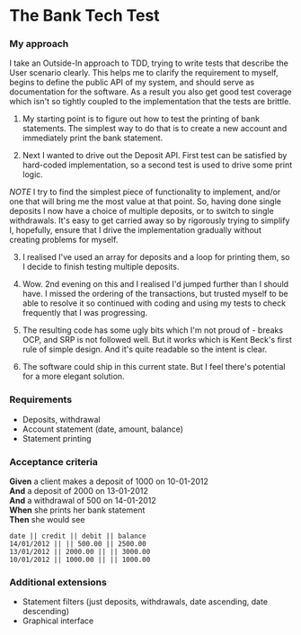 # The Bank Tech Test

### My approach
I take an Outside-In approach to TDD, trying to write tests that describe the User scenario clearly.
This helps me to clarify the requirement to myself, begins to define the public API of my system, and should serve as documentation for the software.
As a result you also get good test coverage which isn't so tightly coupled to the implementation that the tests are brittle.

1. My starting point is to figure out how to test the printing of bank statements.
   The simplest way to do that is to create a new account and immediately print the bank statement.
   
2. Next I wanted to drive out the Deposit API. First test can be satisfied by hard-coded implementation, so a second test is used to drive some print logic.

*NOTE*
I try to find the simplest piece of functionality to implement, and/or one that will bring me the most value at that point.
So, having done single deposits I now have a choice of multiple deposits, or to switch to single withdrawals.
It's easy to get carried away so by rigorously trying to simplify I, hopefully, ensure that I drive the implementation gradually without creating problems for myself.

3. I realised I've used an array for deposits and a loop for printing them, so I decide to finish testing multiple deposits.

4. Wow. 2nd evening on this and I realised I'd jumped further than I should have. I missed the ordering of the transactions, but trusted myself to be able to resolve it so continued with coding and using my tests to check frequently that I was progressing.

5. The resulting code has some ugly bits which I'm not proud of - breaks OCP, and SRP is not followed well. But it works which is Kent Beck's first rule of simple design. And it's quite readable so the intent is clear.

6. The software could ship in this current state. But I feel there's potential for a more elegant solution.




### Requirements
* Deposits, withdrawal
* Account statement (date, amount, balance)
* Statement printing

### Acceptance criteria

**Given** a client makes a deposit of 1000 on 10-01-2012  
**And** a deposit of 2000 on 13-01-2012  
**And** a withdrawal of 500 on 14-01-2012  
**When** she prints her bank statement  
**Then** she would see  


```
date || credit || debit || balance
14/01/2012 || || 500.00 || 2500.00
13/01/2012 || 2000.00 || || 3000.00
10/01/2012 || 1000.00 || || 1000.00
```

### Additional extensions

* Statement filters (just deposits, withdrawals, date ascending, date descending)
* Graphical interface
